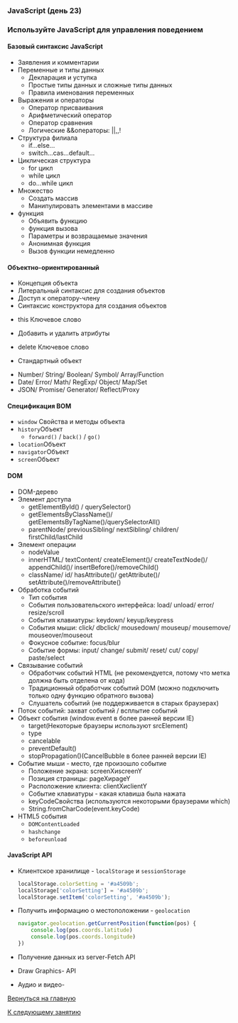 ### JavaScript (день 23)

### Используйте JavaScript для управления поведением

#### Базовый синтаксис JavaScript

- Заявления и комментарии
- Переменные и типы данных
  * Декларация и уступка
  * Простые типы данных и сложные типы данных
  * Правила именования переменных
- Выражения и операторы
  * Оператор присваивания
  * Арифметический оператор
  * Оператор сравнения
  * Логические &&операторы: ||,,!
- Структура филиала
  * if...else...
  * switch...cas...default...
- Циклическая структура
  * for цикл
  * while цикл
  * do...while цикл
- Множество
  * Создать массив
  * Манипулировать элементами в массиве
- функция
  * Объявить функцию
  * функция вызова
  * Параметры и возвращаемые значения
  * Анонимная функция
  * Вызов функции немедленно

#### Объектно-ориентированный

 - Концепция объекта
 - Литеральный синтаксис для создания объектов
 - Доступ к оператору-члену
 - Синтаксис конструктора для создания объектов
  * this Ключевое слово
 - Добавить и удалить атрибуты
  * delete Ключевое слово
 - Стандартный объект
  * Number/ String/ Boolean/ Symbol/ Array/Function
  * Date/ Error/ Math/ RegExp/ Object/ Map/Set
  * JSON/ Promise/ Generator/ Reflect/Proxy

#### Спецификация BOM

 - `window` Свойства и методы объекта
 - `history`Объект
    - `forward()` / `back()` / `go()`
 - `location`Объект
 - `navigator`Объект
 - `screen`Объект

#### DOM

  - DOM-дерево
  - Элемент доступа
    - getElementById() / querySelector()
    - getElementsByClassName()/ getElementsByTagName()/querySelectorAll()
    - parentNode/ previousSibling/ nextSibling/ children/ firstChild/lastChild
  - Элемент операции
    - nodeValue
    - innerHTML/ textContent/ createElement()/ createTextNode()/ appendChild()/ insertBefore()/removeChild()
    - className/ id/ hasAttribute()/ getAttribute()/ setAttribute()/removeAttribute()
  - Обработка событий
    - Тип события
    - События пользовательского интерфейса: load/ unload/ error/ resize/scroll
    - События клавиатуры: keydown/ keyup/keypress
    - События мыши: click/ dbclick/ mousedown/ mouseup/ mousemove/ mouseover/mouseout
    - Фокусное событие: focus/blur
    - Событие формы: input/ change/ submit/ reset/ cut/ copy/ paste/select
  - Связывание событий
    - Обработчик событий HTML (не рекомендуется, потому что метка должна быть отделена от кода)
    - Традиционный обработчик событий DOM (можно подключить только одну функцию обратного вызова)
    - Слушатель событий (не поддерживается в старых браузерах)
  - Поток событий: захват событий / всплытие событий
  - Объект события (window.event в более ранней версии IE)
    - target(Некоторые браузеры используют srcElement)
    - type
    - cancelable
    - preventDefault()
    - stopPropagation()(CancelBubble в более ранней версии IE)
  - Событие мыши - место, где произошло событие
    - Положение экрана: screenXиscreenY
    - Позиция страницы: pageXиpageY
    - Расположение клиента: clientXиclientY
    - Событие клавиатуры - какая клавиша была нажата
    - keyCodeСвойства (используются некоторыми браузерами which)
    - String.fromCharCode(event.keyCode)
  - HTML5 события
    - `DOMContentLoaded`
    - `hashchange`
    - `beforeunload`

#### JavaScript API

- Клиентское хранилище - `localStorage` и `sessionStorage`

  ```JavaScript
  localStorage.colorSetting = '#a4509b';
  localStorage['colorSetting'] = '#a4509b';
  localStorage.setItem('colorSetting', '#a4509b');
  ```

- Получить информацию о местоположении - `geolocation`

  ```JavaScript
  navigator.geolocation.getCurrentPosition(function(pos) { 		  
      console.log(pos.coords.latitude)
      console.log(pos.coords.longitude)
  })
  ```

- Получение данных из server-Fetch API

- Draw Graphics- <canvas>API

- Аудио и видео- <audio>и <video>API



[Вернуться на главную](https://github.com/BEPb/Python-100-days)

[К следующему занятию](https://github.com/BEPb/Python-100-days/blob/master/%D0%94%D0%B5%D0%BD%D1%8C%2021-30/%D0%94%D0%B5%D0%BD%D1%8C%2024/README.md)
